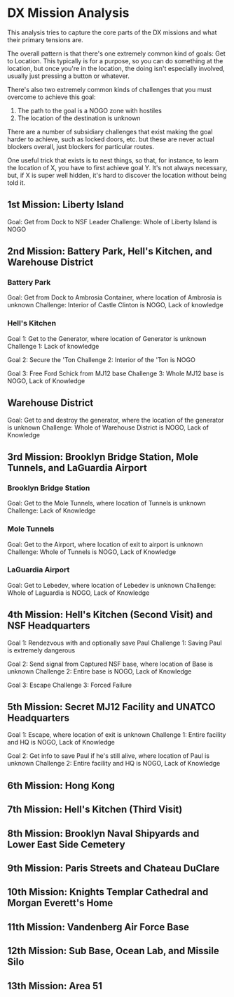 # DX Mission Analysis

This analysis tries to capture the core parts of the DX missions and what their primary tensions are.

The overall pattern is that there's one extremely common kind of goals: Get to Location. This typically is for a purpose, so you can do something at the location, but once you're in the location, the doing isn't especially involved, usually just pressing a button or whatever.

There's also two extremely common kinds of challenges that you must overcome to achieve this goal:

1. The path to the goal is a NOGO zone with hostiles
2. The location of the destination is unknown

There are a number of subsidiary challenges that exist making the goal harder to achieve, such as locked doors, etc. but these are never actual blockers overall, just blockers for particular routes.

One useful trick that exists is to nest things, so that, for instance, to learn the location of X, you have to first achieve goal Y. It's not always necessary, but, if X is super well hidden, it's hard to discover the location without being told it.

## 1st Mission: Liberty Island

Goal: Get from Dock to NSF Leader
Challenge: Whole of Liberty Island is NOGO

## 2nd Mission: Battery Park, Hell's Kitchen, and Warehouse District

### Battery Park

Goal: Get from Dock to Ambrosia Container, where location of Ambrosia is unknown
Challenge: Interior of Castle Clinton is NOGO, Lack of knowledge

### Hell's Kitchen

Goal 1: Get to the Generator, where location of Generator is unknown
Challenge 1: Lack of knowledge

Goal 2: Secure the 'Ton
Challenge 2: Interior of the 'Ton is NOGO

Goal 3: Free Ford Schick from MJ12 base
Challenge 3: Whole MJ12 base is NOGO, Lack of Knowledge

## Warehouse District

Goal: Get to and destroy the generator, where the location of the generator is unknown
Challenge: Whole of Warehouse District is NOGO, Lack of Knowledge

## 3rd Mission: Brooklyn Bridge Station, Mole Tunnels, and LaGuardia Airport

### Brooklyn Bridge Station

Goal: Get to the Mole Tunnels, where location of Tunnels is unknown
Challenge: Lack of Knowledge

### Mole Tunnels

Goal: Get to the Airport, where location of exit to airport is unknown
Challenge: Whole of Tunnels is NOGO, Lack of Knowledge

### LaGuardia Airport

Goal: Get to Lebedev, where location of Lebedev is unknown
Challenge: Whole of Laguardia is NOGO, Lack of Knowledge

## 4th Mission: Hell's Kitchen (Second Visit) and NSF Headquarters

Goal 1: Rendezvous with and optionally save Paul
Challenge 1: Saving Paul is extremely dangerous

Goal 2: Send signal from Captured NSF base, where location of Base is unknown
Challenge 2: Entire base is NOGO, Lack of Knowledge

Goal 3: Escape
Challenge 3: Forced Failure

## 5th Mission: Secret MJ12 Facility and UNATCO Headquarters

Goal 1: Escape, where location of exit is unknown
Challenge 1: Entire facility and HQ is NOGO, Lack of Knowledge

Goal 2: Get info to save Paul if he's still alive, where location of Paul is unknown
Challenge 2: Entire facility and HQ is NOGO, Lack of Knowledge

## 6th Mission: Hong Kong
## 7th Mission: Hell's Kitchen (Third Visit)
## 8th Mission: Brooklyn Naval Shipyards and Lower East Side Cemetery
## 9th Mission: Paris Streets and Chateau DuClare
## 10th Mission: Knights Templar Cathedral and Morgan Everett's Home
## 11th Mission: Vandenberg Air Force Base
## 12th Mission: Sub Base, Ocean Lab, and Missile Silo
## 13th Mission: Area 51